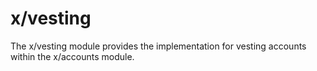 # x/vesting

The x/vesting module provides the implementation for vesting accounts within the x/accounts module.
